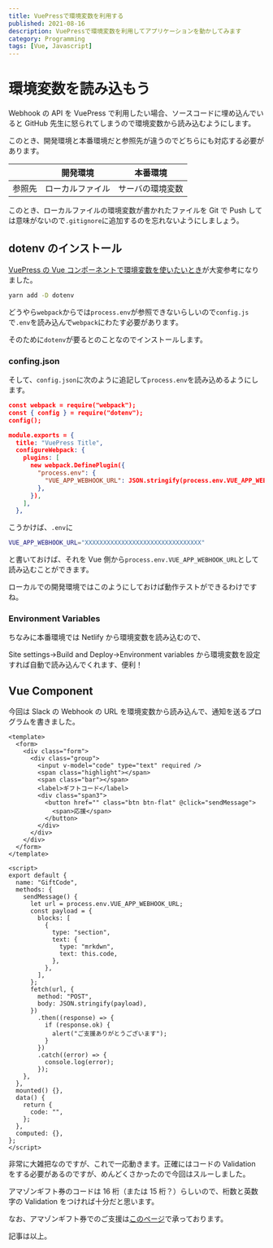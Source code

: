 ```yaml
---
title: VuePressで環境変数を利用する
published: 2021-08-16
description: VuePressで環境変数を利用してアプリケーションを動かしてみます
category: Programming
tags: [Vue, Javascript]
---
```


# 環境変数を読み込もう

Webhook の API を VuePress で利用したい場合、ソースコードに埋め込んでいると GitHub 先生に怒られてしまうので環境変数から読み込むようにします。

このとき、開発環境と本番環境だと参照先が違うのでどちらにも対応する必要があります。

|        |     開発環境     |     本番環境     |
| :----: | :--------------: | :--------------: |
| 参照先 | ローカルファイル | サーバの環境変数 |

このとき、ローカルファイルの環境変数が書かれたファイルを Git で Push しては意味がないので`.gitignore`に追加するのを忘れないようにしましょう。



## dotenv のインストール

[VuePress の Vue コンポーネントで環境変数を使いたいとき](https://qiita.com/wakame_tech/items/1e5b65c180d2d940032d)が大変参考になりました。

```zsh
yarn add -D dotenv
```

どうやら`webpack`からでは`process.env`が参照できないらしいので`config.js`で`.env`を読み込んで`webpack`にわたす必要があります。

そのために`dotenv`が要るとのことなのでインストールします。

### confing.json

そして、`config.json`に次のように追記して`process.env`を読み込めるようにします。

```json
const webpack = require("webpack");
const { config } = require("dotenv");
config();

module.exports = {
  title: "VuePress Title",
  configureWebpack: {
    plugins: [
      new webpack.DefinePlugin({
        "process.env": {
          "VUE_APP_WEBHOOK_URL": JSON.stringify(process.env.VUE_APP_WEBHOOK_URL),
        },
      }),
    ],
  },
```

こうかけば、`.env`に

```zsh
VUE_APP_WEBHOOK_URL="XXXXXXXXXXXXXXXXXXXXXXXXXXXXXXXX"
```

と書いておけば、それを Vue 側から`process.env.VUE_APP_WEBHOOK_URL`として読み込むことができます。

ローカルでの開発環境ではこのようにしておけば動作テストができるわけですね。

### Environment Variables

ちなみに本番環境では Netlify から環境変数を読み込むので、

Site settings->Build and Deploy->Environment variables から環境変数を設定すれば自動で読み込んでくれます、便利！

## Vue Component

今回は Slack の Webhook の URL を環境変数から読み込んで、通知を送るプログラムを書きました。

```vue
<template>
  <form>
    <div class="form">
      <div class="group">
        <input v-model="code" type="text" required />
        <span class="highlight"></span>
        <span class="bar"></span>
        <label>ギフトコード</label>
        <div class="span3">
          <button href="" class="btn btn-flat" @click="sendMessage">
            <span>応援</span>
          </button>
        </div>
      </div>
    </div>
  </form>
</template>

<script>
export default {
  name: "GiftCode",
  methods: {
    sendMessage() {
      let url = process.env.VUE_APP_WEBHOOK_URL;
      const payload = {
        blocks: [
          {
            type: "section",
            text: {
              type: "mrkdwn",
              text: this.code,
            },
          },
        ],
      };
      fetch(url, {
        method: "POST",
        body: JSON.stringify(payload),
      })
        .then((response) => {
          if (response.ok) {
            alert("ご支援ありがとうございます");
          }
        })
        .catch((error) => {
          console.log(error);
        });
    },
  },
  mounted() {},
  data() {
    return {
      code: "",
    };
  },
  computed: {},
};
</script>
```

非常に大雑把なのですが、これで一応動きます。正確にはコードの Validation をする必要があるのですが、めんどくさかったので今回はスルーしました。

アマゾンギフト券のコードは 16 桁（または 15 桁？）らしいので、桁数と英数字の Validation をつければ十分だと思います。

なお、アマゾンギフト券でのご支援は[このページ](https://tkgstrator.work/amazongiftcode/)で承っております。

記事は以上。


